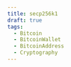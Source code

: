 ```yaml
---
title: secp256k1
draft: true
tags:
  - Bitcoin
  - BitcoinWallet
  - BitcoinAddress
  - Cryptography
---
```


